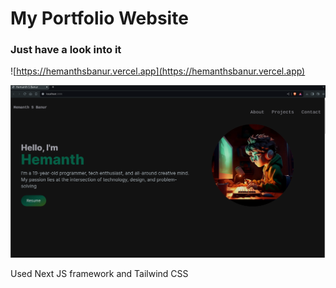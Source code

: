 # My Portfolio Website
### Just have a look into it
![https://hemanthsbanur.vercel.app](https://hemanthsbanur.vercel.app)

![](image.png)

Used Next JS framework and Tailwind CSS

